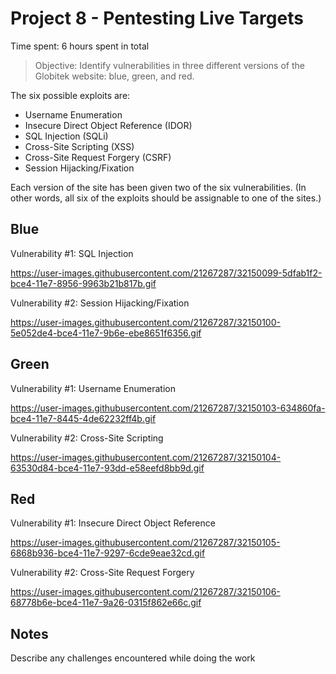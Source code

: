 # Project 8 - Pentesting Live Targets

Time spent: 6 hours spent in total

> Objective: Identify vulnerabilities in three different versions of the Globitek website: blue, green, and red.

The six possible exploits are:
* Username Enumeration
* Insecure Direct Object Reference (IDOR)
* SQL Injection (SQLi)
* Cross-Site Scripting (XSS)
* Cross-Site Request Forgery (CSRF)
* Session Hijacking/Fixation

Each version of the site has been given two of the six vulnerabilities. (In other words, all six of the exploits should be assignable to one of the sites.)

## Blue

Vulnerability #1: SQL Injection

https://user-images.githubusercontent.com/21267287/32150099-5dfab1f2-bce4-11e7-8956-9963b21b817b.gif

Vulnerability #2: Session Hijacking/Fixation

https://user-images.githubusercontent.com/21267287/32150100-5e052de4-bce4-11e7-9b6e-ebe8651f6356.gif


## Green

Vulnerability #1: Username Enumeration

https://user-images.githubusercontent.com/21267287/32150103-634860fa-bce4-11e7-8445-4de62232ff4b.gif

Vulnerability #2: Cross-Site Scripting

https://user-images.githubusercontent.com/21267287/32150104-63530d84-bce4-11e7-93dd-e58eefd8bb9d.gif

## Red

Vulnerability #1: Insecure Direct Object Reference

https://user-images.githubusercontent.com/21267287/32150105-6868b936-bce4-11e7-9297-6cde9eae32cd.gif

Vulnerability #2: Cross-Site Request Forgery

https://user-images.githubusercontent.com/21267287/32150106-68778b6e-bce4-11e7-9a26-0315f862e66c.gif

## Notes

Describe any challenges encountered while doing the work
